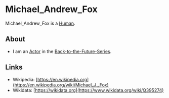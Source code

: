 # Michael_Andrew_Fox

Michael_Andrew_Fox is a [Human](40000001.md).

## About

- I am an [Actor](202000010.md) in the [Back-to-the-Future-Series](200040005.md).

## Links

- Wikipedia: [https://en.wikipedia.org](https://en.wikipedia.org/wiki/Michael_J._Fox)
- Wikidata: [https://wikidata.org](https://www.wikidata.org/wiki/Q395274)
